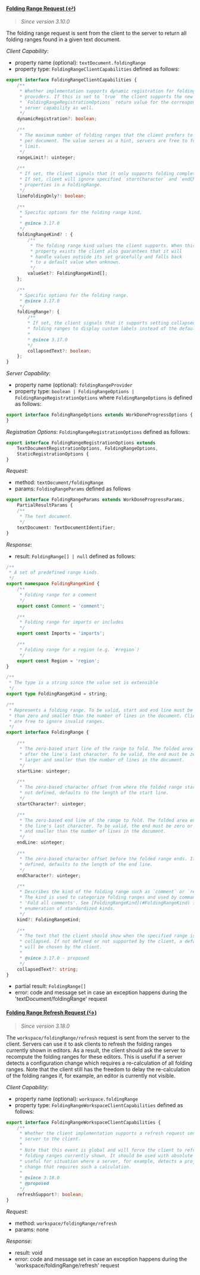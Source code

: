 #### <a href="#textDocument_foldingRange" name="textDocument_foldingRange" class="anchor">Folding Range Request (:leftwards_arrow_with_hook:)</a>

> *Since version 3.10.0*

The folding range request is sent from the client to the server to return all folding ranges found in a given text document.

_Client Capability_:
* property name (optional): `textDocument.foldingRange`
* property type: `FoldingRangeClientCapabilities` defined as follows:

<div class="anchorHolder"><a href="#foldingRangeClientCapabilities" name="foldingRangeClientCapabilities" class="linkableAnchor"></a></div>

```typescript
export interface FoldingRangeClientCapabilities {
	/**
	 * Whether implementation supports dynamic registration for folding range
	 * providers. If this is set to `true` the client supports the new
	 * `FoldingRangeRegistrationOptions` return value for the corresponding
	 * server capability as well.
	 */
	dynamicRegistration?: boolean;

	/**
	 * The maximum number of folding ranges that the client prefers to receive
	 * per document. The value serves as a hint, servers are free to follow the
	 * limit.
	 */
	rangeLimit?: uinteger;

	/**
	 * If set, the client signals that it only supports folding complete lines.
	 * If set, client will ignore specified `startCharacter` and `endCharacter`
	 * properties in a FoldingRange.
	 */
	lineFoldingOnly?: boolean;

	/**
	 * Specific options for the folding range kind.
	 *
	 * @since 3.17.0
	 */
	foldingRangeKind? : {
		/**
		 * The folding range kind values the client supports. When this
		 * property exists the client also guarantees that it will
		 * handle values outside its set gracefully and falls back
		 * to a default value when unknown.
		 */
		valueSet?: FoldingRangeKind[];
	};

	/**
	 * Specific options for the folding range.
	 * @since 3.17.0
	 */
	foldingRange?: {
		/**
		* If set, the client signals that it supports setting collapsedText on
		* folding ranges to display custom labels instead of the default text.
		*
		* @since 3.17.0
		*/
		collapsedText?: boolean;
	};
}
```

_Server Capability_:
* property name (optional): `foldingRangeProvider`
* property type: `boolean | FoldingRangeOptions | FoldingRangeRegistrationOptions` where `FoldingRangeOptions` is defined as follows:

<div class="anchorHolder"><a href="#foldingRangeOptions" name="foldingRangeOptions" class="linkableAnchor"></a></div>

```typescript
export interface FoldingRangeOptions extends WorkDoneProgressOptions {
}
```

_Registration Options_: `FoldingRangeRegistrationOptions` defined as follows:

<div class="anchorHolder"><a href="#foldingRangeRegistrationOptions" name="foldingRangeRegistrationOptions" class="linkableAnchor"></a></div>

```typescript
export interface FoldingRangeRegistrationOptions extends
	TextDocumentRegistrationOptions, FoldingRangeOptions,
	StaticRegistrationOptions {
}
```

_Request_:

* method: `textDocument/foldingRange`
* params: `FoldingRangeParams` defined as follows

<div class="anchorHolder"><a href="#foldingRangeParams" name="foldingRangeParams" class="linkableAnchor"></a></div>

```typescript
export interface FoldingRangeParams extends WorkDoneProgressParams,
	PartialResultParams {
	/**
	 * The text document.
	 */
	textDocument: TextDocumentIdentifier;
}
```

_Response_:
* result: `FoldingRange[] | null` defined as follows:

<div class="anchorHolder"><a href="#foldingRangeKind" name="foldingRangeKind" class="linkableAnchor"></a></div>

```typescript
/**
 * A set of predefined range kinds.
 */
export namespace FoldingRangeKind {
	/**
	 * Folding range for a comment
	 */
	export const Comment = 'comment';

	/**
	 * Folding range for imports or includes
	 */
	export const Imports = 'imports';

	/**
	 * Folding range for a region (e.g. `#region`)
	 */
	export const Region = 'region';
}

/**
 * The type is a string since the value set is extensible
 */
export type FoldingRangeKind = string;
```

<div class="anchorHolder"><a href="#foldingRange" name="foldingRange" class="linkableAnchor"></a></div>

```typescript
/**
 * Represents a folding range. To be valid, start and end line must be bigger
 * than zero and smaller than the number of lines in the document. Clients
 * are free to ignore invalid ranges.
 */
export interface FoldingRange {

	/**
	 * The zero-based start line of the range to fold. The folded area starts
	 * after the line's last character. To be valid, the end must be zero or
	 * larger and smaller than the number of lines in the document.
	 */
	startLine: uinteger;

	/**
	 * The zero-based character offset from where the folded range starts. If
	 * not defined, defaults to the length of the start line.
	 */
	startCharacter?: uinteger;

	/**
	 * The zero-based end line of the range to fold. The folded area ends with
	 * the line's last character. To be valid, the end must be zero or larger
	 * and smaller than the number of lines in the document.
	 */
	endLine: uinteger;

	/**
	 * The zero-based character offset before the folded range ends. If not
	 * defined, defaults to the length of the end line.
	 */
	endCharacter?: uinteger;

	/**
	 * Describes the kind of the folding range such as `comment` or `region`.
	 * The kind is used to categorize folding ranges and used by commands like
	 * 'Fold all comments'. See [FoldingRangeKind](#FoldingRangeKind) for an
	 * enumeration of standardized kinds.
	 */
	kind?: FoldingRangeKind;

	/**
	 * The text that the client should show when the specified range is
	 * collapsed. If not defined or not supported by the client, a default
	 * will be chosen by the client.
	 *
	 * @since 3.17.0 - proposed
	 */
	collapsedText?: string;
}
```

* partial result: `FoldingRange[]`
* error: code and message set in case an exception happens during the 'textDocument/foldingRange' request

#### <a href="#workspace_foldingRange_refresh" name="workspace_foldingRange_refresh" class="anchor">Folding Range Refresh Request (:arrow_right_hook:)</a>

> *Since version 3.18.0*

The `workspace/foldingRange/refresh` request is sent from the server to the client. Servers can use it to ask clients to refresh the folding ranges currently shown in editors. As a result, the client should ask the server to recompute the folding ranges for these editors. This is useful if a server detects a configuration change which requires a re-calculation of all folding ranges. Note that the client still has the freedom to delay the re-calculation of the folding ranges if, for example, an editor is currently not visible.

_Client Capability_:

* property name (optional): `workspace.foldingRange`
* property type: `FoldingRangeWorkspaceClientCapabilities` defined as follows:

<div class="anchorHolder"><a href="#foldingRangeWorkspaceClientCapabilities" name="foldingRangeWorkspaceClientCapabilities" class="linkableAnchor"></a></div>

```typescript
export interface FoldingRangeWorkspaceClientCapabilities {
	/**
	 * Whether the client implementation supports a refresh request sent from the
	 * server to the client.
	 *
	 * Note that this event is global and will force the client to refresh all
	 * folding ranges currently shown. It should be used with absolute care and is
	 * useful for situation where a server, for example, detects a project wide
	 * change that requires such a calculation.
	 * 
	 * @since 3.18.0
	 * @proposed
	 */
	refreshSupport?: boolean;
}
```

_Request_:

* method: `workspace/foldingRange/refresh`
* params: none

_Response_:

* result: void
* error: code and message set in case an exception happens during the 'workspace/foldingRange/refresh' request